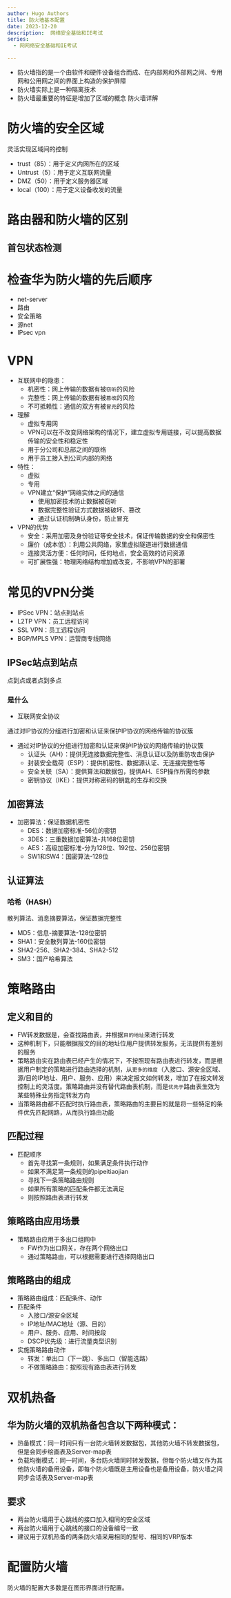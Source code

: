 ```yaml
---
author: Hugo Authors
title: 防火墙基本配置
date: 2023-12-20
description:  网络安全基础和IE考试
series: 
  - 网网络安全基础和IE考试

---
```

- 防火墙指的是一个由软件和硬件设备组合而成、在内部网和外部网之间、专用网和公用网之间的界面上构造的保护屏障
- 防火墙实际上是一种隔离技术
- 防火墙最重要的特征是增加了区域的概念 
防火墙详解

<!--more-->

# 防火墙的安全区域
灵活实现区域间的控制
  - trust（85）：用于定义内网所在的区域
  - Untrust（5）：用于定义互联网流量
  - DMZ（50）：用于定义服务器区域
  - local（100）：用于定义设备收发的流量
# 路由器和防火墙的区别
## 首包状态检测
# 检查华为防火墙的先后顺序
- net-server
- 路由
- 安全策略
- 源net
- IPsec vpn
# VPN
- 互联网中的隐患：
  - 机密性：网上传输的数据有被`窃听`的风险
  - 完整性：网上传输的数据有被`篡改`的风险
  - 不可抵赖性：通信的双方有被`冒充`的风险
- 理解
  - 虚拟专用网
  - VPN可以在不改变网络架构的情况下，建立虚拟专用链接，可以提高数据传输的安全性和稳定性
  - 用于分公司和总部之间的联络
  - 用于员工接入到公司内部的网络
- 特性：
  - 虚拟
  - 专用
  - VPN建立“保护”网络实体之间的通信
    - 使用加密技术防止数据被窃听
    - 数据完整性验证方式数据被破坏、篡改
    - 通过认证机制确认身份，防止冒充
- VPN的优势
  - 安全：采用加密及身份验证等安全技术，保证传输数据的安全和保密性
  - 廉价（成本低）：利用公共网络，家里虚拟隧道进行数据通信
  - 连接灵活方便：任何时间，任何地点，安全高效的访问资源
  - 可扩展性强：物理网络结构增加或改变，不影响VPN的部署
# 常见的VPN分类
- IPSec VPN：站点到站点
- L2TP VPN：员工远程访问
- SSL VPN：员工远程访问
- BGP/MPLS VPN：运营商专线网络
## IPSec站点到站点
点到点或者点到多点
### 是什么
  - 互联网安全协议

  通过对IP协议的分组进行加密和认证来保护IP协议的网络传输的协议簇
  - 通过对IP协议的分组进行加密和认证来保护IP协议的网络传输的协议簇
    - 认证头（AH）：提供无连接数据完整性、消息认证以及防重防攻击保护
    - 封装安全载荷（ESP）：提供机密性、数据源认证、无连接完整性等
    - 安全关联（SA）：提供算法和数据包，提供AH、ESP操作所需的参数
    - 密钥协议（IKE）：提供对称密码的钥匙的生存和交换
## 加密算法
  - 加密算法：保证数据机密性
    - DES：数据加密标准-56位的密钥
    - 3DES：三重数据加密算法-共168位密钥
    - AES：高级加密标准-分为128位、192位、256位密钥
    - SW1和SW4：国密算法-128位
## 认证算法
### 哈希（HASH）
散列算法、消息摘要算法，保证数据完整性
- MD5：信息-摘要算法-128位密钥
- SHA1：安全散列算法-160位密钥
- SHA2-256、SHA2-384、SHA2-512
- SM3：国产哈希算法
# 策略路由
## 定义和目的
- FW转发数据是，会查找路由表，并根据``目的地址``来进行转发
- 这种机制下，只能根据报文的目的地址位用户提供转发服务，无法提供有差别的服务
- 策略路由实在路由表已经产生的情况下，不按照现有路由表进行转发，而是根据用户制定的策略进行路由选择的机制，从`更多的维度`（入接口、源安全区域、源/目的IP地址、用户、服务、应用）来决定报文如何转发，增加了在报文转发控制上的灵活度。策略路由并没有替代路由表机制，而是`优先于`路由表生效为某些特殊业务指定转发方向
- 当策略路由都不匹配时执行路由表，策略路由的主要目的就是将一些特定的条件优先匹配网路，从而执行路由功能
## 匹配过程
- 匹配顺序
  - 首先寻找第一条规则，如果满足条件执行动作
  - 如果不满足第一条规则的pipeitiaojian
  - 寻找下一条策略路由规则
  - 如果所有策略的匹配条件都无法满足
  - 则按照路由表进行转发
## 策略路由应用场景
- 策略路由应用于多出口组网中
  - FW作为出口网关，存在两个网络出口
  - 通过策略路由，可以根据需要进行选择网络出口

## 策略路由的组成
- 策略路由组成：匹配条件、动作
- 匹配条件
  - 入接口/源安全区域
  - IP地址/MAC地址（源、目的）
  - 用户、服务、应用、时间按段
  - DSCP优先级：进行流量类型识别
- 实施策略路由动作
  - 转发：单出口（下一跳）、多出口（智能选路）
  - 不做策略路由：按照现有路由表进行转发

# 双机热备
## 华为防火墙的双机热备包含以下两种模式：
- 热备模式：同一时间只有一台防火墙转发数据包，其他防火墙不转发数据包，但是会同步绘画表及Server-map表
- 负载均衡模式：同一时间，多台防火墙同时转发数据，但每个防火墙又作为其他防火墙的备用设备，即每个防火墙既是主用设备也是备用设备，防火墙之间同步会话表及Server-map表
## 要求
- 两台防火墙用于心跳线的接口加入相同的安全区域
- 两台防火墙用于心跳线的接口的设备编号一致
- 建议用于双机热备的两条防火墙采用相同的型号、相同的VRP版本

# 配置防火墙
防火墙的配置大多数是在图形界面进行配置。

